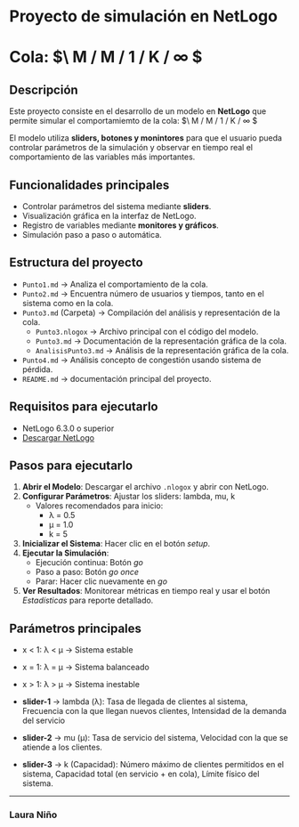 # Proyecto de simulación en NetLogo
# Cola: $\ M / M / 1 / K / ∞ $

## Descripción  
Este proyecto consiste en el desarrollo de un modelo en **NetLogo** que permite simular el comportamiemto de la cola:
$\ M / M / 1 / K / ∞ $

El modelo utiliza **sliders, botones y monintores** para que el usuario pueda controlar parámetros de la simulación y observar en tiempo real el comportamiento de las variables más importantes.  

##  Funcionalidades principales  
- Controlar parámetros del sistema mediante **sliders**.  
- Visualización gráfica en la interfaz de NetLogo.  
- Registro de variables mediante **monitores y gráficos**.  
- Simulación paso a paso o automática.  

## Estructura del proyecto  
- `Punto1.md` → Analiza el comportamiento de la cola.
- `Punto2.md` → Encuentra número de usuarios y tiempos, tanto en el sistema como en la cola.
- `Punto3.md` (Carpeta) → Compilación del análisis y representación de la cola.
  - `Punto3.nlogox` → Archivo principal con el código del modelo.
  - `Punto3.md` → Documentación de la representación gráfica de la cola.
  - `AnalisisPunto3.md` → Análisis de la representación gráfica de la cola.
- `Punto4.md` → Análisis concepto de congestión usando sistema de pérdida.
- `README.md` → documentación principal del proyecto.  

## Requisitos para ejecutarlo
- NetLogo 6.3.0 o superior
- [Descargar NetLogo](https://ccl.northwestern.edu/netlogo/)

## Pasos para ejecutarlo
1. **Abrir el Modelo**: Descargar el archivo `.nlogox` y abrir con NetLogo.
2. **Configurar Parámetros**: Ajustar los sliders: lambda, mu, k
    - Valores recomendados para inicio:
      - λ = 0.5
      - μ = 1.0
      - k = 5
3. **Inicializar el Sistema**: Hacer clic en el botón *setup*.
4. **Ejecutar la Simulación**:
    - Ejecución continua: Botón *go*
    - Paso a paso: Botón *go once*
    - Parar: Hacer clic nuevamente en *go*
5. **Ver Resultados**: Monitorear métricas en tiempo real y usar el botón *Estadísticas* para reporte detallado.

## Parámetros principales  
- x < 1: λ < μ → Sistema estable
- x = 1: λ = μ → Sistema balanceado
- x > 1: λ > μ → Sistema inestable

- **slider-1** → lambda (λ): Tasa de llegada de clientes al sistema, Frecuencia con la que llegan nuevos clientes, Intensidad de la demanda del servicio
- **slider-2** → mu (μ): Tasa de servicio del sistema, Velocidad con la que se atiende a los clientes.
- **slider-3** → k (Capacidad): Número máximo de clientes permitidos en el sistema, Capacidad total (en servicio + en cola), Límite físico del sistema.


---


### Laura Niño
